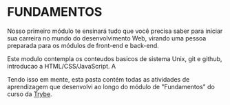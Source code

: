 # FUNDAMENTOS

Nosso primeiro módulo te ensinará tudo que você precisa saber para iniciar sua carreira no mundo do desenvolvimento Web, virando uma pessoa preparada para os módulos de front-end e back-end.

Este modulo contempla os conteudos basicos de sistema Unix, git e github, introducao a HTML/CSS/JavaScript. A

Tendo isso em mente, esta pasta contém todas as atividades de aprendizagem que desenvolvi ao longo do módulo de "Fundamentos" do curso da [Trybe](https://www.betrybe.com/). 

